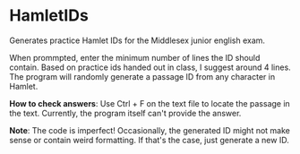# HamletIDs
Generates practice Hamlet IDs for the Middlesex junior english exam.

When prommpted, enter the minimum number of lines the ID should contain. Based on practice ids handed out in class, I suggest around 4 lines. 
The program will randomly generate a passage ID from any character in Hamlet.

**How to check answers**: Use Ctrl + F on the text file to locate the passage in the text. Currently, the program itself can't provide the answer.

**Note**: The code is imperfect! Occasionally, the generated ID might not make sense or contain weird formatting. If that's the case, just generate a new ID.
